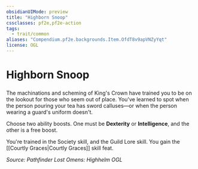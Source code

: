 ```yaml
---
obsidianUIMode: preview
title: "Highborn Snoop"
cssclasses: pf2e,pf2e-action
tags:
  - trait/common
aliases: "Compendium.pf2e.backgrounds.Item.OfdT8v9apVNZyYqt"
license: OGL
---
```

# Highborn Snoop

### 






The machinations and scheming of King's Crown have trained you to be on the lookout for those who seem out of place. You've learned to spot when the person pouring your tea has sword calluses—or when the person wearing a guard's uniform doesn't.

Choose two ability boosts. One must be **Dexterity** or **Intelligence**, and the other is a free boost.

You're trained in the Society skill, and the Guild Lore skill. You gain the [[Courtly Graces|Courtly Graces]] skill feat.

*Source: Pathfinder Lost Omens: Highhelm*
*OGL*